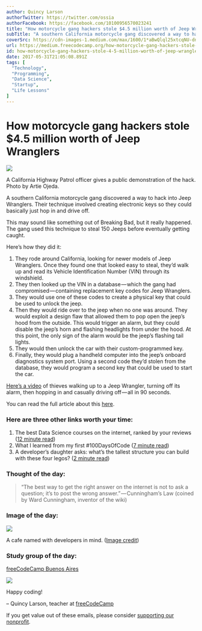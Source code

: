 ```yaml
---
author: Quincy Larson
authorTwitter: https://twitter.com/ossia
authorFacebook: https://facebook.com/10100956570023241
title: "How motorcycle gang hackers stole $4.5 million worth of Jeep Wranglers"
subTitle: "A southern California motorcycle gang discovered a way to hack into Jeep Wranglers. Their technique involved creating electronic keys so ..."
coverSrc: https://cdn-images-1.medium.com/max/1600/1*aBwQlql25xtcqNU-dnUmuA.jpeg
url: https://medium.freecodecamp.org/how-motorcycle-gang-hackers-stole-4-5-million-worth-of-jeep-wranglers-464cfc4ec268
id: how-motorcycle-gang-hackers-stole-4-5-million-worth-of-jeep-wranglers-464cfc4ec268
date: 2017-05-31T21:05:08.891Z
tags: [
  "Technology",
  "Programming",
  "Data Science",
  "Startup",
  "Life Lessons"
]
---
```

# How motorcycle gang hackers stole $4.5 million worth of Jeep Wranglers



![](https://cdn-images-1.medium.com/max/1600/1*aBwQlql25xtcqNU-dnUmuA.jpeg)

A California Highway Patrol officer gives a public demonstration of the hack. Photo by Artie Ojeda.



A southern California motorcycle gang discovered a way to hack into Jeep Wranglers. Their technique involved creating electronic keys so they could basically just hop in and drive off.

This may sound like something out of Breaking Bad, but it really happened. The gang used this technique to steal 150 Jeeps before eventually getting caught.

Here’s how they did it:

1.  They rode around California, looking for newer models of Jeep Wranglers. Once they found one that looked easy to steal, they’d walk up and read its Vehicle Identification Number (VIN) through its windshield.
2.  They then looked up the VIN in a database — which the gang had compromised — containing replacement key codes for Jeep Wranglers.
3.  They would use one of these codes to create a physical key that could be used to unlock the jeep.
4.  Then they would ride over to the jeep when no one was around. They would exploit a design flaw that allowed them to pop open the jeep’s hood from the outside. This would trigger an alarm, but they could disable the jeep’s horn and flashing headlights from under the hood. At this point, the only sign of the alarm would be the jeep’s flashing tail lights.
5.  They would then unlock the car with their custom-programmed key.
6.  Finally, they would plug a handheld computer into the jeep’s onboard diagnostics system port. Using a second code they’d stolen from the database, they would program a second key that could be used to start the car.

[Here’s a video](https://fcc.im/2qC3NFZ) of thieves walking up to a Jeep Wrangler, turning off its alarm, then hopping in and casually driving off — all in 90 seconds.

You can read the full article about this [here](https://fcc.im/2rlkCpE).

### Here are three other links worth your time:

1.  The best Data Science courses on the internet, ranked by your reviews ([12 minute read](https://fcc.im/2qCenMW))
2.  What I learned from my first #100DaysOfCode ([7 minute read](https://fcc.im/2rloKpL))
3.  A developer’s daughter asks: what’s the tallest structure you can build with these four legos? ([2 minute read](https://fcc.im/2rqfxyl))

### Thought of the day:

> “The best way to get the right answer on the internet is not to ask a question; it’s to post the wrong answer.” — Cunningham’s Law (coined by Ward Cunningham, inventor of the wiki)

### Image of the day:



![](https://cdn-images-1.medium.com/max/1600/1*9dBSYbw0SKQdSrfE4Ri4lQ.jpeg)



A cafe named with developers in mind. ([Image credit](https://www.reddit.com/r/ProgrammerHumor/comments/6ea670/new_cafesnack_bar_that_opened_up_in_my_schools/))

### Study group of the day:

[freeCodeCamp Buenos Aires](https://fcc.im/2sofcJT)



![](https://cdn-images-1.medium.com/max/1600/1*bL7aL-j-VUNZUF_kp7Ycig.jpeg)



Happy coding!

– Quincy Larson, teacher at [freeCodeCamp](http://bit.ly/2j7Q1dN)

If you get value out of these emails, please consider [supporting our nonprofit](http://bit.ly/donate-to-fcc).








